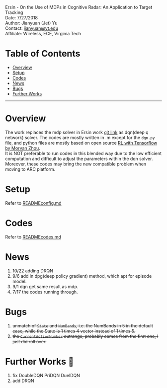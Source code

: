 Ersin - On the Use of MDPs in Cognitive Radar: An Application to Target Tracking  
Date: 7/27/2018  
Author: Jianyuan (Jet) Yu  
Contact: jianyuan@vt.edu   
Affiliate: Wireless, ECE, Virginia Tech


Table of Contents
=================

   * [Overview](#overview)
   * [Setup](#setup)
   * [Codes](#codes)
   * [News](#news)
   * [Bugs](#bugs)
   * [Further Works](#further-works)

-------------------------------------------------------------------------
# Overview
The work replaces the mdp solver in Ersin work [git link](git@git.ece.vt.edu:cognitive-radar/code.git) as dqn(deep q network) solver. The codes are mostly written in .m except for the ```dqn.py``` file, and python files are mostly based on open source [RL with Tensorflow by Morvan Zhou](https://github.com/MorvanZhou/Reinforcement-learning-with-tensorflow).   
It is NOT preferable to run codes in this blended way due to the low efficient computation and difficult to adjust the parameters within the dqn solver. Moreover, these codes may bring the new compatible problem when moving to ARC platform.

# Setup
Refer to [READMEconfig.md](https://github.com/yujianyuanhaha/Ersin/blob/master/READMEconfig.md)

# Codes
Refer to [READMEcodes.md](md)


# News
1. 10/22 adding DRQN
2. 9/6 add in dpg(deep policy gradient) method, which apt for episode model.
3. 9/1 dqn get same result as mdp.
4. 7/17 the codes running through.


# Bugs
1. ~~unmatch of ```State``` and ```NumBands```, i.e. the NumBands in 5 in the default case, while the State is 1 times 4 vector instead of 1 times 5.~~
2. ~~the ```CurrentActionNumber``` outrange, probably comes from the first one, I just did roll over.~~


# Further Works 🚧
1. fix DoubleDQN PriDQN DuelDQN
2. add DRQN